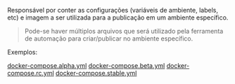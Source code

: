 Responsável por conter as configurações (variáveis de ambiente, labels, etc) e imagem a ser utilizada para a publicação em um ambiente específico.
> Pode-se haver múltiplos arquivos que será utilizado pela ferramenta de automação para criar/publicar no ambiente específico.
>

Exemplos:

[docker-compose.alpha.yml](../docker-compose.alpha.yml)
[docker-compose.beta.yml](../docker-compose.beta.yml)
[docker-compose.rc.yml](../docker-compose.rc.yml)
[docker-compose.stable.yml](../docker-compose.stable.yml)